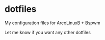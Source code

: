 # dotfiles
My configuration files for ArcoLinuxB + Bspwm

Let me know if you want any other dotfiles
